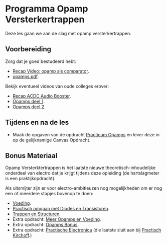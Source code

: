 # Programma Opamp Versterkertrappen
Deze les gaan we aan de slag met opamp versterkertrappen.

## Voorbereiding
Zorg dat je goed bestudeerd hebt:
- [Recap Video: opamp als comparator](https://www.youtube.com/watch?v=QnOJolxtmro).
- [opamps.pdf](../../onderwijsmateriaal/readers/opamps.pdf).

Bekijk eventueel videos van oude colleges erover:
- [Recap ACDC Audio Booster](https://youtu.be/bjdMhlPKtA4).
- [Opamps deel 1](https://youtu.be/GoDxTcqk8E0).
- [Opamps deel 2](https://youtu.be/clAJWXyQABk).

## Tijdens en na de les
- Maak de opgaven van de opdracht [Practicum Opamps](../../onderwijsmateriaal/opdrachten/oefenopdrachten/opamps/practicum-opamps.pdf) en lever deze in op de gelijknamige Canvas Opdracht.

## Bonus Materiaal 
Opamp Versterktertrappen is het laatste nieuwe theoretisch-inhoudelijke onderdeel van electro dat je krijgt tijdens deze opleiding (de hartslagmeter is een praktijkopdracht).

Als uitsmijter zijn er voor electro-ambitieuzen nog mogelijkheden om er nog een of meerdere stapjes bovenop te doen:

- [Voeding](../../onderwijsmateriaal/readers/voeding.pdf).  
- [Practisch omgaan met Diodes en Transistoren](../../onderwijsmateriaal/readers/practisch-omgaan-met-diodes-en-transistoren.pdf).
- [Trappen en Structuren](../../onderwijsmateriaal/readers/trappen-en-structuren.pdf).
- Extra opdracht: [Meer Opamps en Voeding](../../onderwijsmateriaal/opdrachten/oefenopdrachten/opamps/practicum-meer-opamps-en-voeding.pdf).
- Extra opdracht: [Opamps Bonus](../../onderwijsmateriaal/opdrachten/oefenopdrachten/opamps/practicum-opamps-bonus.pdf).
- Extra opdracht: [Practische Electronica](../../onderwijsmateriaal/opdrachten/oefenopdrachten/opamps/opdrachten-practische-electronica.pdf)
  (die laatste sluit aan bij [Practisch Kirchoff](../../onderwijsmateriaal/readers/practisch-kirchoff.pdf).)


